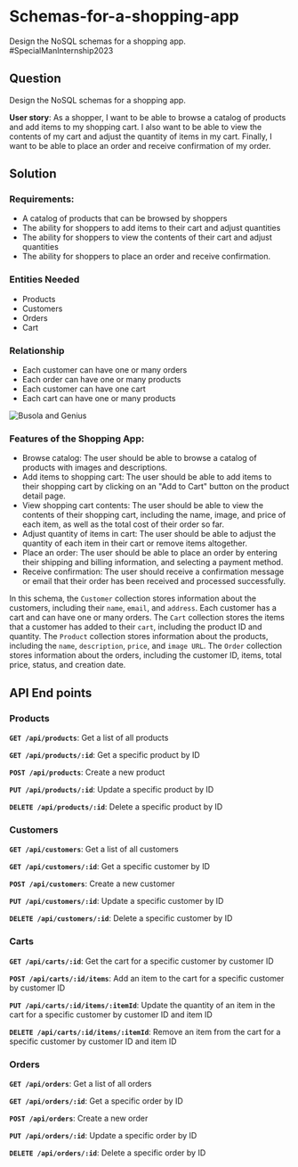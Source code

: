 # Schemas-for-a-shopping-app
Design the NoSQL schemas for a shopping app. #SpecialManInternship2023

## Question
Design the NoSQL schemas for a shopping app.

**User story**: As a shopper, I want to be able to browse a catalog of products and add items to my shopping cart. I also want to be able to view the contents of my cart and adjust the quantity of items in my cart. Finally, I want to be able to place an order and receive confirmation of my order.


## Solution

### Requirements:
- A catalog of products that can be browsed by shoppers
- The ability for shoppers to add items to their cart and adjust quantities
- The ability for shoppers to view the contents of their cart and adjust quantities
- The ability for shoppers to place an order and receive confirmation.


### Entities Needed
- Products
- Customers
- Orders
- Cart


### Relationship
- Each customer can have one or many orders
- Each order can have one or many products
- Each customer can have one cart
- Each cart can have one or many products


![Busola and Genius](https://user-images.githubusercontent.com/55829039/222960849-9fd10376-b89c-4c6b-8f96-6c9213954c39.png)



### Features of the Shopping App:
-  Browse catalog: The user should be able to browse a catalog of products with images and descriptions.
-  Add items to shopping cart: The user should be able to add items to their shopping cart by clicking on an "Add to Cart" button on the product detail page.
-  View shopping cart contents: The user should be able to view the contents of their shopping cart, including the name, image, and price of each item, as well as the total cost of their order so far.
- Adjust quantity of items in cart: The user should be able to adjust the quantity of each item in their cart or remove items altogether.
- Place an order: The user should be able to place an order by entering their shipping and billing information, and selecting a payment method.
- Receive confirmation: The user should receive a confirmation message or email that their order has been received and processed successfully.

In this schema, the `Customer` collection stores information about the customers, including their `name`, `email`, and `address`. Each customer has a cart and can have one or many orders. The `Cart` collection stores the items that a customer has added to their `cart`, including the product ID and quantity. The `Product` collection stores information about the products, including the `name`, `description`, `price`, and `image URL`. The `Order` collection stores information about the orders, including the customer ID, items, total price, status, and creation date.


## API End points
### Products
**`GET /api/products`**: Get a list of all products

**`GET /api/products/:id`**: Get a specific product by ID

**`POST /api/products`**: Create a new product

**`PUT /api/products/:id`**: Update a specific product by ID

**`DELETE /api/products/:id`**: Delete a specific product by ID

### Customers

**`GET /api/customers`**: Get a list of all customers

**`GET /api/customers/:id`**: Get a specific customer by ID

**`POST /api/customers`**: Create a new customer

**`PUT /api/customers/:id`**: Update a specific customer by ID

**`DELETE /api/customers/:id`**: Delete a specific customer by ID

### Carts

**`GET /api/carts/:id`**: Get the cart for a specific customer by customer ID

**`POST /api/carts/:id/items`**: Add an item to the cart for a specific customer by customer ID

**`PUT /api/carts/:id/items/:itemId`**: Update the quantity of an item in the cart for a specific customer by customer ID and item ID

**`DELETE /api/carts/:id/items/:itemId`**: Remove an item from the cart for a specific customer by customer ID and item ID


### Orders
**`GET /api/orders`**: Get a list of all orders

**`GET /api/orders/:id`**: Get a specific order by ID

**`POST /api/orders`**: Create a new order

**`PUT /api/orders/:id`**: Update a specific order by ID

**`DELETE /api/orders/:id`**: Delete a specific order by ID
